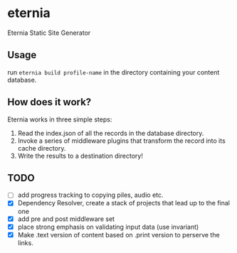 # eternia
Eternia Static Site Generator

## Usage

run ```eternia build profile-name``` in the directory containing your content database.

## How does it work?

Eternia works in three simple steps:

1. Read the index.json of all the records in the database directory.
2. Invoke a series of middleware plugins that transform the record into its cache directory.
3. Write the results to a destination directory!

## TODO

- [ ] add progress tracking to copying piles, audio etc.
- [x] Dependency Resolver, create a stack of projects that lead up to the final one
- [x] add pre and post middleware set
- [x] place strong emphasis on validating input data (use invariant)
- [x] Make .text version of content based on .print version to perserve the links.
